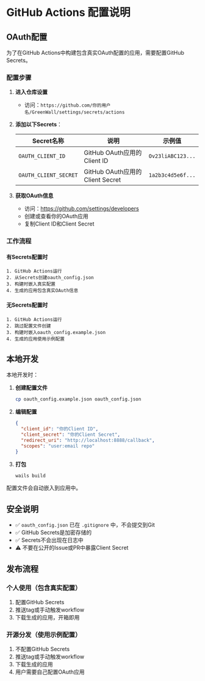 # GitHub Actions 配置说明

## OAuth配置

为了在GitHub Actions中构建包含真实OAuth配置的应用，需要配置GitHub Secrets。

### 配置步骤

1. **进入仓库设置**
   - 访问：`https://github.com/你的用户名/GreenWall/settings/secrets/actions`

2. **添加以下Secrets**：

   | Secret名称 | 说明 | 示例值 |
   |-----------|------|--------|
   | `OAUTH_CLIENT_ID` | GitHub OAuth应用的Client ID | `Ov23liABC123...` |
   | `OAUTH_CLIENT_SECRET` | GitHub OAuth应用的Client Secret | `1a2b3c4d5e6f...` |

3. **获取OAuth信息**
   - 访问：https://github.com/settings/developers
   - 创建或查看你的OAuth应用
   - 复制Client ID和Client Secret

### 工作流程

#### 有Secrets配置时
```
1. GitHub Actions运行
2. 从Secrets创建oauth_config.json
3. 构建时嵌入真实配置
4. 生成的应用包含真实OAuth信息
```

#### 无Secrets配置时
```
1. GitHub Actions运行
2. 跳过配置文件创建
3. 构建时嵌入oauth_config.example.json
4. 生成的应用使用示例配置
```

## 本地开发

本地开发时：

1. **创建配置文件**
   ```bash
   cp oauth_config.example.json oauth_config.json
   ```

2. **编辑配置**
   ```json
   {
     "client_id": "你的Client ID",
     "client_secret": "你的Client Secret",
     "redirect_uri": "http://localhost:8888/callback",
     "scopes": "user:email repo"
   }
   ```

3. **打包**
   ```bash
   wails build
   ```

配置文件会自动嵌入到应用中。

## 安全说明

- ✅ `oauth_config.json` 已在 `.gitignore` 中，不会提交到Git
- ✅ GitHub Secrets是加密存储的
- ✅ Secrets不会出现在日志中
- ⚠️ 不要在公开的Issue或PR中暴露Client Secret

## 发布流程

### 个人使用（包含真实配置）
1. 配置GitHub Secrets
2. 推送tag或手动触发workflow
3. 下载生成的应用，开箱即用

### 开源分发（使用示例配置）
1. 不配置GitHub Secrets
2. 推送tag或手动触发workflow
3. 下载生成的应用
4. 用户需要自己配置OAuth应用
